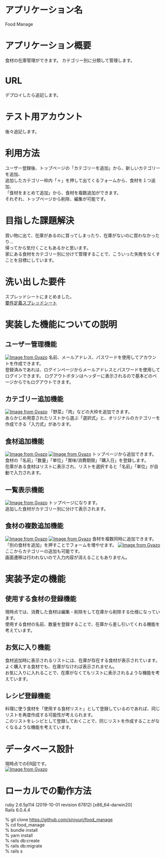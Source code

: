 # アプリケーション名
Food Manage

# アプリケーション概要
食材の在庫管理ができます。
カテゴリー別に分類して管理します。

# URL
デプロイしたら追記します。

# テスト用アカウント
後々追記します。

# 利用方法
ユーザー登録後、トップページの「カテゴリーを追加」から、新しいカテゴリーを追加、  
追加したカテゴリー枠内「＋」を押して出てくるフォームから、食材を１つ追加、  
「食材をまとめて追加」から、食材を複数追加ができます。  
それぞれ、トップページから削除、編集が可能です。  

# 目指した課題解決
買い物に出て、在庫があるのに買ってしまったり、在庫がないのに買わなかったり...  
帰ってから気付くこともあるかと思います。  
家にある食材をカテゴリー別に分けて管理することで、こういった失敗をなくすことを目標にしています。

# 洗い出した要件
スプレッドシートにまとめました。  
[要件定義スプレッドシート](https://docs.google.com/spreadsheets/d/1g0S5l1Ady7FH6WSfUIC6XPzJd1aQeRmtmIiMpUDSPp8/edit#gid=282075926)

# 実装した機能についての説明
## ユーザー管理機能
[![Image from Gyazo](https://i.gyazo.com/733cede0bae8c51dea5df6752d294256.gif)](https://gyazo.com/733cede0bae8c51dea5df6752d294256)
名前、メールアドレス、パスワードを使用してアカウントを作成できます。  
登録済みであれは、ログインページからメールアドレスとパスワードを使用してログインできます。
ログアウトボタンはヘッダーに表示されるので基本どのページからでもログアウトできます。

## カテゴリー追加機能
[![Image from Gyazo](https://i.gyazo.com/3facfca94a122dc898b34c1825d69172.gif)](https://gyazo.com/3facfca94a122dc898b34c1825d69172)
「野菜」「肉」などの大枠を追加できます。  
あらかじめ用意されたリストから選ぶ「選択式」と、オリジナルのカテゴリーを作成できる「入力式」があります。

## 食材追加機能
[![Image from Gyazo](https://i.gyazo.com/64a2d5272e8cba0e968a322f973dac76.gif)](https://gyazo.com/64a2d5272e8cba0e968a322f973dac76)
[![Image from Gyazo](https://i.gyazo.com/c5d8662234ea82533f47a40ed8665668.gif)](https://gyazo.com/c5d8662234ea82533f47a40ed8665668)
トップページから追加できます。  
食材の「名前」「数量」「単位」「賞味/消費期限」「購入日」を登録します。  
在庫がある食材はリストに表示され、リストを選択すると「名前」「単位」が自動で入力されます。

## 一覧表示機能
[![Image from Gyazo](https://i.gyazo.com/b928ecb6f9efb852923e1a6d5a60d76e.gif)](https://gyazo.com/b928ecb6f9efb852923e1a6d5a60d76e)
トップページになります。  
追加した食材がカテゴリー別に分けて表示されます。

## 食材の複数追加機能
[![Image from Gyazo](https://i.gyazo.com/2633808ba735d6ef111ba410730f30f7.gif)](https://gyazo.com/2633808ba735d6ef111ba410730f30f7)
[![Image from Gyazo](https://i.gyazo.com/0ab35cfec83bae31b33b29f1b79797b2.gif)](https://gyazo.com/0ab35cfec83bae31b33b29f1b79797b2)
食材を複数同時に追加できます。  
「別の食材を追加」を押すことでフォームを増やせます。
[![Image from Gyazo](https://i.gyazo.com/75d6fe7ffa36d5f55a6d0408ed6a1f10.gif)](https://gyazo.com/75d6fe7ffa36d5f55a6d0408ed6a1f10)
ここからカテゴリーの追加も可能です。  
画面遷移は行われないので入力内容が消えることもありません。

# 実装予定の機能
## 使用する食材の登録機能
現時点では、消費した食材は編集・削除をして在庫から削除する仕様になっています。  
使用する食材の名前、数量を登録することで、在庫から差し引いてくれる機能を考えています。

## お気に入り機能
食材追加時に表示されるリストには、在庫が存在する食材が表示されています。  
よく購入する食材でも、在庫がなければ表示されません。  
お気に入りに入れることで、在庫がなくてもリストに表示されるような機能を考えています。

## レシピ登録機能
料理に使う食材を「使用する食材リスト」として登録しているのであれば、同じリストを再度作成する可能性が考えられます。  
このリストをレシピとして登録しておくことで、同じリストを作成することがなくなるような機能を考えています。

# データベース設計
現時点でのER図です。  
[![Image from Gyazo](https://i.gyazo.com/c17d382d36af779974f48ff1751b7c9e.png)](https://gyazo.com/c17d382d36af779974f48ff1751b7c9e)

# ローカルでの動作方法
ruby 2.6.5p114 (2019-10-01 revision 67812) [x86_64-darwin20]  
Rails 6.0.4.4

% git clone https://github.com/siroyuri/food_manage  
% cd food_manage  
% bundle install  
% yarn install  
% rails db:create  
% rails db:migrate  
% rails s
